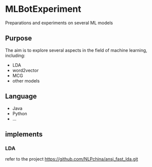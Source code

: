 # MLBotExperiment
Preparations and experiments on several ML models

## Purpose
The aim is to explore several aspects in the field of machine learning, including:
* LDA
* word2vector
* MCG
* other models

## Language
* Java
* Python
* ...

## implements
### LDA
refer to the project https://github.com/NLPchina/ansj_fast_lda.git
